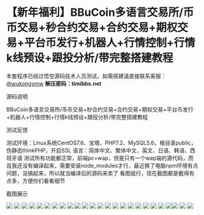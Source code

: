 # 【新年福利】BBuCoin多语言交易所/币币交易+秒合约交易+合约交易+期权交易+平台币发行+机器人+行情控制+行情k线预设+跟投分析/带完整搭建教程

本套程序已经过悟空源码技术人员测试，如需搭建请直接联系客服：[@wukongymw](http://t.me/wukongymw)
**解压密码：timibbs.net**

源码说明

BBuCoin多语言交易所/币币交易+秒合约交易+合约交易+期权交易+平台币发行+机器人+行情控制+行情k线预设+跟投分析/带完整搭建教程

测试反馈

测试环境：Linux系统CentOS7.6、宝塔、PHP7.2、MySQL5.6，根目录public，伪静态thinkPHP，开启SSL
语言：简体中文、繁体中文、英文、日语、韩语、西班牙语
测试所有功能都正常，前端pc+wap，但是只有一个wap端的源代码，而且我还没有编译起来，需要安装node\_modules才行，最近换了电脑npm环境有点问题，没搞起来，所以就当编译后的源码来卖了
看图就行，现在截图都是截得有点多，方便你们看看细节

截图展示

[![](https://wukongymw.com/wp-content/uploads/2024/01/d405586e2447783.png)](https://wukongymw.com/wp-content/uploads/2024/01/d405586e2447783.png)
[![](https://wukongymw.com/wp-content/uploads/2024/01/8a4bd4d57623a21.png)](https://wukongymw.com/wp-content/uploads/2024/01/8a4bd4d57623a21.png)
[![](https://wukongymw.com/wp-content/uploads/2024/01/85a83fc96f7f501.png)](https://wukongymw.com/wp-content/uploads/2024/01/85a83fc96f7f501.png)
[![](https://wukongymw.com/wp-content/uploads/2024/01/74d5c152deaa654.png)](https://wukongymw.com/wp-content/uploads/2024/01/74d5c152deaa654.png)
[![](https://wukongymw.com/wp-content/uploads/2024/01/cc9c7c3a9f6d16b.png)](https://wukongymw.com/wp-content/uploads/2024/01/cc9c7c3a9f6d16b.png)
[![](https://wukongymw.com/wp-content/uploads/2024/01/19d20a989031329.png)](https://wukongymw.com/wp-content/uploads/2024/01/19d20a989031329.png)
[![](https://wukongymw.com/wp-content/uploads/2024/01/fa48966e7b0ebd8.png)](https://wukongymw.com/wp-content/uploads/2024/01/fa48966e7b0ebd8.png)
[![](https://wukongymw.com/wp-content/uploads/2024/01/43ba32ff21c5f0f.png)](https://wukongymw.com/wp-content/uploads/2024/01/43ba32ff21c5f0f.png)
[![](https://wukongymw.com/wp-content/uploads/2024/01/f810deaa77a9b22.png)](https://wukongymw.com/wp-content/uploads/2024/01/f810deaa77a9b22.png)
[![](https://wukongymw.com/wp-content/uploads/2024/01/cf772adb3f1823c.png)](https://wukongymw.com/wp-content/uploads/2024/01/cf772adb3f1823c.png)
[![](https://wukongymw.com/wp-content/uploads/2024/01/77bd01e106da11f.png)](https://wukongymw.com/wp-content/uploads/2024/01/77bd01e106da11f.png)
[![](https://wukongymw.com/wp-content/uploads/2024/01/99e0c6610845a5f.png)](https://wukongymw.com/wp-content/uploads/2024/01/99e0c6610845a5f.png)
[![](https://wukongymw.com/wp-content/uploads/2024/01/d1627cfdc697931.png)](https://wukongymw.com/wp-content/uploads/2024/01/d1627cfdc697931.png)
[![](https://wukongymw.com/wp-content/uploads/2024/01/dc665283ed2267f.png)](https://wukongymw.com/wp-content/uploads/2024/01/dc665283ed2267f.png)
[![](https://wukongymw.com/wp-content/uploads/2024/01/d7cdec677e6ba06.png)](https://wukongymw.com/wp-content/uploads/2024/01/d7cdec677e6ba06.png)
[![](https://wukongymw.com/wp-content/uploads/2024/01/3d2941fb01d3a55.png)](https://wukongymw.com/wp-content/uploads/2024/01/3d2941fb01d3a55.png)
[![](https://wukongymw.com/wp-content/uploads/2024/01/1cac7f1b60626ba.png)](https://wukongymw.com/wp-content/uploads/2024/01/1cac7f1b60626ba.png)
[![](https://wukongymw.com/wp-content/uploads/2024/01/b48f29700b32efa.png)](https://wukongymw.com/wp-content/uploads/2024/01/b48f29700b32efa.png)
[![](https://wukongymw.com/wp-content/uploads/2024/01/11bd885eba1f2cf.png)](https://wukongymw.com/wp-content/uploads/2024/01/11bd885eba1f2cf.png)
[![](https://wukongymw.com/wp-content/uploads/2024/01/8c5714fd9335100.png)](https://wukongymw.com/wp-content/uploads/2024/01/8c5714fd9335100.png)
[![](https://wukongymw.com/wp-content/uploads/2024/01/e0bb713b0eb7a68.png)](https://wukongymw.com/wp-content/uploads/2024/01/e0bb713b0eb7a68.png)
[![](https://wukongymw.com/wp-content/uploads/2024/01/36b736bed1ab163.png)](https://wukongymw.com/wp-content/uploads/2024/01/36b736bed1ab163.png)[![](https://wukongymw.com/wp-content/uploads/2024/01/88c0ed8cc0f8464.png)](https://wukongymw.com/wp-content/uploads/2024/01/88c0ed8cc0f8464.png)
[![](https://wukongymw.com/wp-content/uploads/2024/01/e7b3cb9d470d969.png)](https://wukongymw.com/wp-content/uploads/2024/01/e7b3cb9d470d969.png)
[![](https://wukongymw.com/wp-content/uploads/2024/01/fa60ef764b6f915.png)](https://wukongymw.com/wp-content/uploads/2024/01/fa60ef764b6f915.png)